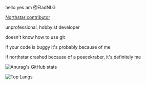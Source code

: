 hello yes am @EladNLG

[Northstar contributor](https://github.com/R2Northstar/)

unprofessional, hobbyist developer

doesn't know how to use git

if your code is buggy it's probably because of me

if northstar crashed because of a peacekraber, it's definitely me

![Anurag's GitHub stats](https://github-readme-stats.vercel.app/api?username=eladnlg)

![Top Langs](https://github-readme-stats.vercel.app/api/top-langs/?username=eladnlg&layout=compact)
